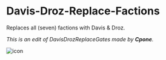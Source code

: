 # Davis-Droz-Replace-Factions
Replaces all (seven) factions with Davis & Droz.

_This is an edit of DavisDrozReplaceGates made by **Cpone**._

![icon](https://user-images.githubusercontent.com/99835765/154850352-2bc968e8-f340-4944-8ef2-1a0dd1ca1a9d.png)
